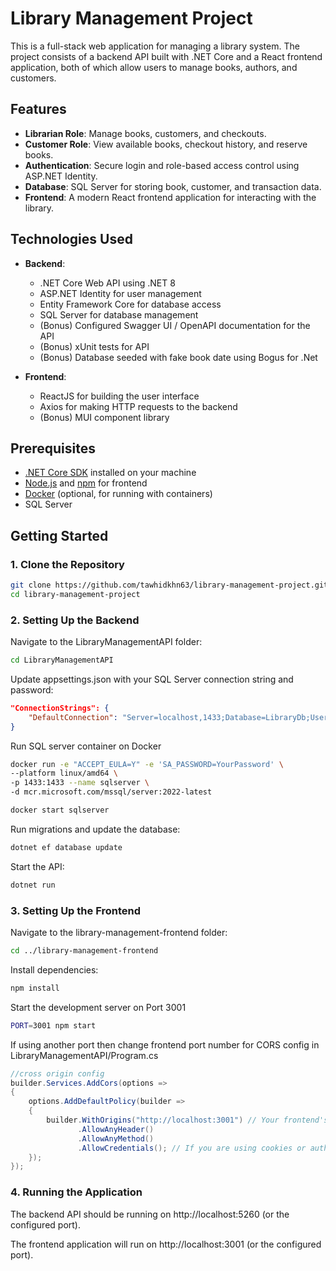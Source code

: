 # Library Management Project

This is a full-stack web application for managing a library system. The project consists of a backend API built with .NET Core and a React frontend application, both of which allow users to manage books, authors, and customers.

## Features

- **Librarian Role**: Manage books, customers, and checkouts.
- **Customer Role**: View available books, checkout history, and reserve books.
- **Authentication**: Secure login and role-based access control using ASP.NET Identity.
- **Database**: SQL Server for storing book, customer, and transaction data.
- **Frontend**: A modern React frontend application for interacting with the library.

## Technologies Used

- **Backend**: 
  - .NET Core Web API using .NET 8
  - ASP.NET Identity for user management
  - Entity Framework Core for database access
  - SQL Server for database management
  - (Bonus) Configured Swagger UI / OpenAPI documentation for the API
  - (Bonus) xUnit tests for API
  - (Bonus) Database seeded with fake book date using Bogus for .Net
  
- **Frontend**: 
  - ReactJS for building the user interface
  - Axios for making HTTP requests to the backend
  - (Bonus) MUI component library

## Prerequisites

- [.NET Core SDK](https://dotnet.microsoft.com/download) installed on your machine
- [Node.js](https://nodejs.org/) and [npm](https://www.npmjs.com/) for frontend
- [Docker](https://www.docker.com/) (optional, for running with containers)
- SQL Server

## Getting Started

### 1. Clone the Repository

```bash
git clone https://github.com/tawhidkhn63/library-management-project.git
cd library-management-project
```

### 2. Setting Up the Backend

Navigate to the LibraryManagementAPI folder:
```bash
cd LibraryManagementAPI
```

Update appsettings.json with your SQL Server connection string and password:
```json
"ConnectionStrings": {
    "DefaultConnection": "Server=localhost,1433;Database=LibraryDb;User Id=sa;Password=YourPassword;Encrypt=False;"
}
```

Run SQL server container on Docker
```bash
docker run -e "ACCEPT_EULA=Y" -e 'SA_PASSWORD=YourPassword' \
--platform linux/amd64 \
-p 1433:1433 --name sqlserver \
-d mcr.microsoft.com/mssql/server:2022-latest

docker start sqlserver
```


Run migrations and update the database:

```bash
dotnet ef database update
```

Start the API:
```bash
dotnet run
```

### 3. Setting Up the Frontend
Navigate to the library-management-frontend folder:
```bash
cd ../library-management-frontend
```

Install dependencies:
```bash
npm install
```

Start the development server on Port 3001 
```bash
PORT=3001 npm start
```

If using another port then change frontend port number for CORS config in
LibraryManagementAPI/Program.cs

```csharp
//cross origin config
builder.Services.AddCors(options =>
{
    options.AddDefaultPolicy(builder =>
    {
        builder.WithOrigins("http://localhost:3001") // Your frontend's URL
               .AllowAnyHeader()
               .AllowAnyMethod()
               .AllowCredentials(); // If you are using cookies or authentication
    });
});
```

### 4. Running the Application

The backend API should be running on http://localhost:5260 (or the configured port).

The frontend application will run on http://localhost:3001 (or the configured port).




